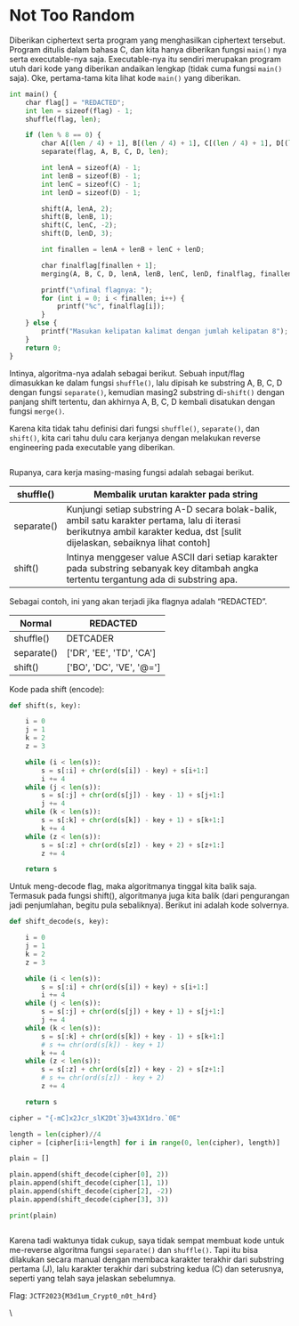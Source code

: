 # Not Too Random

Diberikan ciphertext serta program yang menghasilkan ciphertext tersebut. Program ditulis dalam bahasa C, dan kita hanya diberikan fungsi `main()` nya serta executable-nya saja. Executable-nya itu sendiri merupakan program utuh dari kode yang diberikan andaikan lengkap (tidak cuma fungsi `main()` saja). Oke, pertama-tama kita lihat kode `main()` yang diberikan.

```python
int main() {
    char flag[] = "REDACTED";
    int len = sizeof(flag) - 1;
    shuffle(flag, len);

    if (len % 8 == 0) {
        char A[(len / 4) + 1], B[(len / 4) + 1], C[(len / 4) + 1], D[(len / 4) + 1];
        separate(flag, A, B, C, D, len);

        int lenA = sizeof(A) - 1;
        int lenB = sizeof(B) - 1;
        int lenC = sizeof(C) - 1;
        int lenD = sizeof(D) - 1;

        shift(A, lenA, 2);
        shift(B, lenB, 1);
        shift(C, lenC, -2);
        shift(D, lenD, 3);

        int finallen = lenA + lenB + lenC + lenD;

        char finalflag[finallen + 1];
        merging(A, B, C, D, lenA, lenB, lenC, lenD, finalflag, finallen);

        printf("\nfinal flagnya: ");
        for (int i = 0; i < finallen; i++) {
            printf("%c", finalflag[i]);
        }
    } else {
        printf("Masukan kelipatan kalimat dengan jumlah kelipatan 8");
    }
    return 0;
}
```

Intinya, algoritma-nya adalah sebagai berikut. Sebuah input/flag dimasukkan ke dalam fungsi `shuffle()`, lalu dipisah ke substring A, B, C, D dengan fungsi `separate()`, kemudian masing2 substring di-`shift()` dengan panjang shift tertentu, dan akhirnya A, B, C, D kembali disatukan dengan fungsi `merge()`.

Karena kita tidak tahu definisi dari fungsi `shuffle()`, `separate()`, dan `shift()`, kita cari tahu dulu cara kerjanya dengan melakukan reverse engineering pada executable yang diberikan.

<figure><img src="https://lh7-us.googleusercontent.com/docsz/AD_4nXeDdqNoIF_RdjozPL-cJG8KLw6oMt4yVNjVWOc4TgDpn-iv2p0cLYCeg1L4vWxIEvyWtrL4EJvyaM89x2QNefR_ORvD0ax6Np7t--Bi9KVhzytg90JpUwKv2vaREF3cpWJhwkMhon_DJn7pTm1CC3SUNlk6dANlvgmmnj2MY6PzzgrwN9shZZU?key=EjfUZ-OPjpKiC6ETtcwPSQ" alt=""><figcaption></figcaption></figure>

Rupanya, cara kerja masing-masing fungsi adalah sebagai berikut.

| shuffle()  | Membalik urutan karakter pada string                                                                                                                                            |
| ---------- | ------------------------------------------------------------------------------------------------------------------------------------------------------------------------------- |
| separate() | Kunjungi setiap substring A-D secara bolak-balik, ambil satu karakter pertama, lalu di iterasi berikutnya ambil karakter kedua, dst \[sulit dijelaskan, sebaiknya lihat contoh] |
| shift()    | Intinya menggeser value ASCII dari setiap karakter pada substring sebanyak key ditambah angka tertentu tergantung ada di substring apa.                                         |

Sebagai contoh, ini yang akan terjadi jika flagnya adalah “REDACTED”.

| Normal     | REDACTED                  |
| ---------- | ------------------------- |
| shuffle()  | DETCADER                  |
| separate() | \['DR', 'EE', 'TD', 'CA'] |
| shift()    | \['BO', 'DC', 'VE', '@='] |

Kode pada shift (encode):

```python
def shift(s, key):

	i = 0
	j = 1
	k = 2
	z = 3

	while (i < len(s)):
		s = s[:i] + chr(ord(s[i]) - key) + s[i+1:]
		i += 4
	while (j < len(s)):
		s = s[:j] + chr(ord(s[j]) - key - 1) + s[j+1:]
		j += 4
	while (k < len(s)):
		s = s[:k] + chr(ord(s[k]) - key + 1) + s[k+1:]
		k += 4
	while (z < len(s)):
		s = s[:z] + chr(ord(s[z]) - key + 2) + s[z+1:]
		z += 4

	return s
```

Untuk meng-decode flag, maka algoritmanya tinggal kita balik saja. Termasuk pada fungsi shift(), algoritmanya juga kita balik (dari pengurangan jadi penjumlahan, begitu pula sebaliknya). Berikut ini adalah kode solvernya.

```python
def shift_decode(s, key):

	i = 0
	j = 1
	k = 2
	z = 3

	while (i < len(s)):
		s = s[:i] + chr(ord(s[i]) + key) + s[i+1:]
		i += 4
	while (j < len(s)):
		s = s[:j] + chr(ord(s[j]) + key + 1) + s[j+1:]
		j += 4
	while (k < len(s)):
		s = s[:k] + chr(ord(s[k]) + key - 1) + s[k+1:]
		# s += chr(ord(s[k]) - key + 1)
		k += 4
	while (z < len(s)):
		s = s[:z] + chr(ord(s[z]) + key - 2) + s[z+1:]
		# s += chr(ord(s[z]) - key + 2)
		z += 4

	return s

cipher = "{-mC]x2Jcr_slK2Dt`3}w43X1dro.`0E"

length = len(cipher)//4
cipher = [cipher[i:i+length] for i in range(0, len(cipher), length)]

plain = [] 

plain.append(shift_decode(cipher[0], 2))
plain.append(shift_decode(cipher[1], 1))
plain.append(shift_decode(cipher[2], -2))
plain.append(shift_decode(cipher[3], 3))

print(plain)
```

<figure><img src="https://lh7-us.googleusercontent.com/docsz/AD_4nXe3OOZOEPuxZYTr8ylP6eaWGCvkadEsl7aEi52BdI_E43pD9u4NTXTStU2ov_zYTa9fdZrZ3rP57yjY8ah2G_q_ptfiy-_H6Oyy9ataM3hj3d0rhAByLSiM9H3Cqz5fy6rNmpneS0zPmxHQes7qiURMiCe2D8qtuaaaiUpyaj3okJ32HC5o_BE?key=EjfUZ-OPjpKiC6ETtcwPSQ" alt=""><figcaption></figcaption></figure>

Karena tadi waktunya tidak cukup, saya tidak sempat membuat kode untuk me-reverse algoritma fungsi `separate()` dan `shuffle()`. Tapi itu bisa dilakukan secara manual dengan membaca karakter terakhir dari substring pertama (J), lalu karakter terakhir dari substring kedua (C) dan seterusnya, seperti yang telah saya jelaskan sebelumnya.&#x20;

Flag: `JCTF2023{M3d1um_Crypt0_n0t_h4rd}`

\
